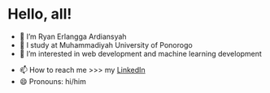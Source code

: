 # Hello, all!
- 👋 I’m Ryan Erlangga Ardiansyah
- 🌱 I study at Muhammadiyah University of Ponorogo
- 👀 I’m interested in web development and machine learning development
<!---
- 💞️ I’m looking to collaborate on ...
--->
- 📫 How to reach me >>> my [LinkedIn](https://www.linkedin.com/in/ryan-erlangga-ardiansyah/)
- 😄 Pronouns: hi/him
<!---
- ⚡ Fun fact: ...
--->

<!---
ryanea-exe/ryanea-exe is a ✨ special ✨ repository because its `README.md` (this file) appears on your GitHub profile.
You can click the Preview link to take a look at your changes.
--->
